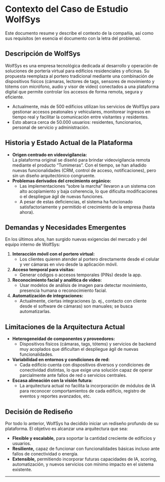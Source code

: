 # Contexto del Caso de Estudio WolfSys
Este documento resume y describe el contexto de la compañía, así como sus requisitos (en esencia el documento con la letra del problema).
## Descripción de WolfSys
WolfSys es una empresa tecnológica dedicada al desarrollo y operación de soluciones de portería virtual para edificios residenciales y oficinas. Su propuesta reemplaza al portero tradicional mediante una combinación de dispositivos físicos (cámaras, lectores de tags, sensores de movimiento y tótems con micrófono, audio y visor de video) conectados a una plataforma digital que permite controlar los accesos de forma remota, segura y eficiente.

- Actualmente, más de 500 edificios utilizan los servicios de WolfSys para gestionar accesos peatonales y vehiculares, monitorear ingresos en tiempo real y facilitar la comunicación entre visitantes y residentes.  
- Esto abarca cerca de 50.000 usuarios: residentes, funcionarios, personal de servicio y administración.

## Historia y Estado Actual de la Plataforma
- **Origen centrado en videovigilancia:**  
  La plataforma original se diseñó para brindar videovigilancia remota mediante el producto “Tumimeras”. Con el tiempo, se han añadido nuevas funcionalidades (CRM, control de acceso, notificaciones), pero sin un diseño arquitectónico congruente.  
- **Problemas derivados del crecimiento orgánico:**  
  - Las implementaciones “sobre la marcha” llevaron a un sistema con alto acoplamiento y baja coherencia, lo que dificulta modificaciones o el despliegue ágil de nuevas funciones.  
  - A pesar de estas deficiencias, el sistema ha funcionado satisfactoriamente y permitido el crecimiento de la empresa (hasta ahora).

## Demandas y Necesidades Emergentes
En los últimos años, han surgido nuevas exigencias del mercado y del equipo interno de WolfSys:

1. **Interacción móvil con el portero virtual:**  
   - Los clientes quieren atender al portero directamente desde el celular y ver cámaras en vivo desde la aplicación móvil.  
2. **Acceso temporal para visitas:**  
   - Generar códigos o accesos temporales (PINs) desde la app.  
3. **Reconocimiento facial y analítica de video:**  
   - Usar modelos de análisis de imagen para detectar movimiento, presencia humana o reconocimiento facial.  
4. **Automatización de integraciones:**  
   - Actualmente, ciertas integraciones (p. ej., contacto con cliente desde el software de cámaras) son manuales; se busca automatizarlas.

## Limitaciones de la Arquitectura Actual
- **Heterogeneidad de componentes y proveedores:**  
  - Dispositivos físicos (cámaras, tags, tótems) y servicios de backend muy acoplados que dificultan el despliegue ágil de nuevas funcionalidades.  
- **Variabilidad en entornos y condiciones de red:**  
  - Cada edificio cuenta con dispositivos diversos y condiciones de conectividad distintas, lo que exige una solución capaz de operar parcialmente ante fallos de red o servicios centrales.  
- **Escasa alineación con la visión futura:**  
  - La arquitectura actual no facilita la incorporación de módulos de IA para reconocer comportamientos de cada edificio, registro de eventos y reportes avanzados, etc.

## Decisión de Rediseño
Por todo lo anterior, WolfSys ha decidido iniciar un rediseño profundo de su plataforma. El objetivo es alcanzar una arquitectura que sea:

- **Flexible y escalable,** para soportar la cantidad creciente de edificios y usuarios.  
- **Resiliente,** capaz de funcionar con funcionalidades básicas incluso ante fallos de conectividad o energía.  
- **Extensible,** permitiendo incorporar futuras capacidades de IA, scoring, automatización, y nuevos servicios con mínimo impacto en el sistema existente.

---
